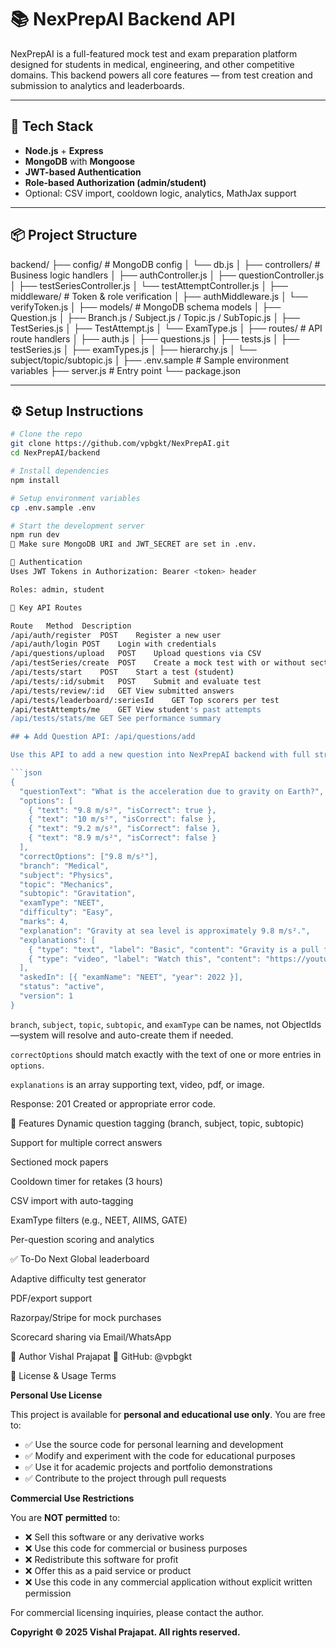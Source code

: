 # 📚 NexPrepAI Backend API

NexPrepAI is a full-featured mock test and exam preparation platform designed for students in medical, engineering, and other competitive domains. This backend powers all core features — from test creation and submission to analytics and leaderboards.

---

## 🚀 Tech Stack

- **Node.js** + **Express**
- **MongoDB** with **Mongoose**
- **JWT-based Authentication**
- **Role-based Authorization (admin/student)**
- Optional: CSV import, cooldown logic, analytics, MathJax support

---

## 📦 Project Structure

backend/ ├── config/ # MongoDB config │ └── db.js │ ├── controllers/ # Business logic handlers │ ├── authController.js │ ├── questionController.js │ ├── testSeriesController.js │ └── testAttemptController.js │ ├── middleware/ # Token & role verification │ ├── authMiddleware.js │ └── verifyToken.js │ ├── models/ # MongoDB schema models │ ├── Question.js │ ├── Branch.js / Subject.js / Topic.js / SubTopic.js │ ├── TestSeries.js │ ├── TestAttempt.js │ └── ExamType.js │ ├── routes/ # API route handlers │ ├── auth.js │ ├── questions.js │ ├── tests.js │ ├── testSeries.js │ ├── examTypes.js │ ├── hierarchy.js │ └── subject/topic/subtopic.js │ ├── .env.sample # Sample environment variables ├── server.js # Entry point └── package.json



---

## ⚙️ Setup Instructions

```bash
# Clone the repo
git clone https://github.com/vpbgkt/NexPrepAI.git
cd NexPrepAI/backend

# Install dependencies
npm install

# Setup environment variables
cp .env.sample .env

# Start the development server
npm run dev
📝 Make sure MongoDB URI and JWT_SECRET are set in .env.

🔐 Authentication
Uses JWT Tokens in Authorization: Bearer <token> header

Roles: admin, student

📌 Key API Routes

Route	Method	Description
/api/auth/register	POST	Register a new user
/api/auth/login	POST	Login with credentials
/api/questions/upload	POST	Upload questions via CSV
/api/testSeries/create	POST	Create a mock test with or without sections
/api/tests/start	POST	Start a test (student)
/api/tests/:id/submit	POST	Submit and evaluate test
/api/tests/review/:id	GET	View submitted answers
/api/tests/leaderboard/:seriesId	GET	Top scorers per test
/api/testAttempts/me	GET	View student's past attempts
/api/tests/stats/me	GET	See performance summary

## ➕ Add Question API: /api/questions/add

Use this API to add a new question into NexPrepAI backend with full structure:

```json
{
  "questionText": "What is the acceleration due to gravity on Earth?",
  "options": [
    { "text": "9.8 m/s²", "isCorrect": true },
    { "text": "10 m/s²", "isCorrect": false },
    { "text": "9.2 m/s²", "isCorrect": false },
    { "text": "8.9 m/s²", "isCorrect": false }
  ],
  "correctOptions": ["9.8 m/s²"],
  "branch": "Medical",
  "subject": "Physics",
  "topic": "Mechanics",
  "subtopic": "Gravitation",
  "examType": "NEET",
  "difficulty": "Easy",
  "marks": 4,
  "explanation": "Gravity at sea level is approximately 9.8 m/s².",
  "explanations": [
    { "type": "text", "label": "Basic", "content": "Gravity is a pull force towards Earth." },
    { "type": "video", "label": "Watch this", "content": "https://youtube.com/xyz" }
  ],
  "askedIn": [{ "examName": "NEET", "year": 2022 }],
  "status": "active",
  "version": 1
}
```

`branch`, `subject`, `topic`, `subtopic`, and `examType` can be names, not ObjectIds—system will resolve and auto-create them if needed.

`correctOptions` should match exactly with the text of one or more entries in `options`.

`explanations` is an array supporting text, video, pdf, or image.

Response: 201 Created or appropriate error code.

🧠 Features
Dynamic question tagging (branch, subject, topic, subtopic)

Support for multiple correct answers

Sectioned mock papers

Cooldown timer for retakes (3 hours)

CSV import with auto-tagging

ExamType filters (e.g., NEET, AIIMS, GATE)

Per-question scoring and analytics

✅ To-Do Next
Global leaderboard

Adaptive difficulty test generator

PDF/export support

Razorpay/Stripe for mock purchases

Scorecard sharing via Email/WhatsApp

👥 Author
Vishal Prajapat
🔗 GitHub: @vpbgkt

📄 License & Usage Terms

**Personal Use License**

This project is available for **personal and educational use only**. You are free to:
- ✅ Use the source code for personal learning and development
- ✅ Modify and experiment with the code for educational purposes
- ✅ Use it for academic projects and portfolio demonstrations
- ✅ Contribute to the project through pull requests

**Commercial Use Restrictions**

You are **NOT permitted** to:
- ❌ Sell this software or any derivative works
- ❌ Use this code for commercial or business purposes
- ❌ Redistribute this software for profit
- ❌ Offer this as a paid service or product
- ❌ Use this code in any commercial application without explicit written permission

For commercial licensing inquiries, please contact the author.

**Copyright © 2025 Vishal Prajapat. All rights reserved.**
